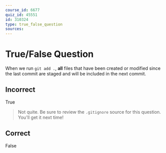 ```yaml
---
course_id: 6677
quiz_id: 45551
id: 310324
type: true_false_question
sources:
---
```


# True/False Question

When we run `git add .`, **all** files that have been created or modified since
the last commit are staged and will be included in the next commit.&nbsp;

## Incorrect

True

> Not quite. Be sure to review the `.gitignore` source for this question. You'll
> get it next time!

## Correct

False
